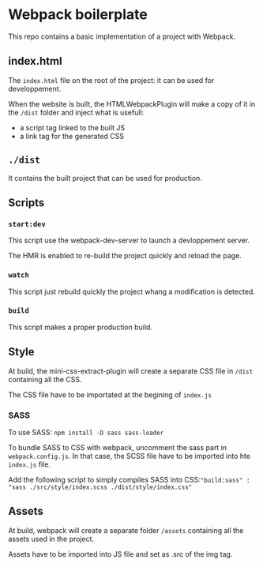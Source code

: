 # Webpack boilerplate

This repo contains a basic implementation of a project with Webpack.

## index.html

The `index.html` file on the root of the project: it can be used for developpement.

When the website is built, the HTMLWebpackPlugin will make a copy of it in the `/dist` folder and inject what is usefull:

- a script tag linked to the built JS
- a link tag for the generated CSS

## `./dist`

It contains the built project that can be used for production.

## Scripts

### `start:dev`

This script use the webpack-dev-server to launch a devloppement server.

The HMR is enabled to re-build the project quickly and reload the page.

### `watch`

This script just rebuild quickly the project whang a modification is detected.

### `build`

This script makes a proper production build.

## Style

At build, the mini-css-extract-plugin will create a separate CSS file in `/dist` containing all the CSS.

The CSS file have to be importated at the begining of `index.js`

### SASS

To use SASS:
`npm install -D sass sass-loader`

To bundle SASS to CSS with webpack, uncomment the sass part in `webpack.config.js`. In that case, the SCSS file have to be imported into hte `index.js` file.

Add the following script to simply compiles SASS into CSS:`"build:sass" : "sass ./src/style/index.scss ./dist/style/index.css"`

## Assets

At build, webpack will create a separate folder `/assets` containing all the assets used in the project.

Assets have to be imported into JS file and set as .src of the img tag.
